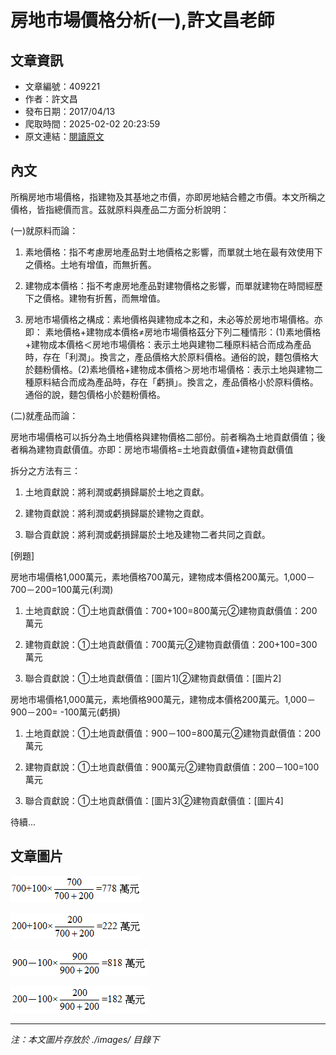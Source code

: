 # 房地市場價格分析(一),許文昌老師

## 文章資訊
- 文章編號：409221
- 作者：許文昌
- 發布日期：2017/04/13
- 爬取時間：2025-02-02 20:23:59
- 原文連結：[閱讀原文](https://real-estate.get.com.tw/Columns/detail.aspx?no=409221)

## 內文
所稱房地市場價格，指建物及其基地之市價，亦即房地結合體之市價。本文所稱之價格，皆指總價而言。茲就原料與產品二方面分析說明：

(一)就原料而論：

1. 素地價格：指不考慮房地產品對土地價格之影響，而單就土地在最有效使用下之價格。土地有增值，而無折舊。

2. 建物成本價格：指不考慮房地產品對建物價格之影響，而單就建物在時間經歷下之價格。建物有折舊，而無增值。

3. 房地市場價格之構成：素地價格與建物成本之和，未必等於房地市場價格。亦即： 素地價格+建物成本價格≠房地市場價格茲分下列二種情形：(1)素地價格+建物成本價格＜房地市場價格：表示土地與建物二種原料結合而成為產品時，存在「利潤」。換言之，產品價格大於原料價格。通俗的說，麵包價格大於麵粉價格。(2)素地價格+建物成本價格＞房地市場價格：表示土地與建物二種原料結合而成為產品時，存在「虧損」。換言之，產品價格小於原料價格。通俗的說，麵包價格小於麵粉價格。

(二)就產品而論：

房地市場價格可以拆分為土地價格與建物價格二部份。前者稱為土地貢獻價值；後者稱為建物貢獻價值。亦即：房地市場價格=土地貢獻價值+建物貢獻價值

拆分之方法有三：

1. 土地貢獻說：將利潤或虧損歸屬於土地之貢獻。

2. 建物貢獻說：將利潤或虧損歸屬於建物之貢獻。

3. 聯合貢獻說：將利潤或虧損歸屬於土地及建物二者共同之貢獻。

[例題]

房地市場價格1,000萬元，素地價格700萬元，建物成本價格200萬元。1,000－700－200=100萬元(利潤)

1. 土地貢獻說：①土地貢獻價值：700+100=800萬元②建物貢獻價值：200萬元

2. 建物貢獻說：①土地貢獻價值：700萬元②建物貢獻價值：200+100=300萬元

3. 聯合貢獻說：①土地貢獻價值：[圖片1]②建物貢獻價值：[圖片2]

房地市場價格1,000萬元，素地價格900萬元，建物成本價格200萬元。1,000－900－200= -100萬元(虧損)

1. 土地貢獻說：①土地貢獻價值：900－100=800萬元②建物貢獻價值：200萬元

2. 建物貢獻說：①土地貢獻價值：900萬元②建物貢獻價值：200－100=100萬元

3. 聯合貢獻說：①土地貢獻價值：[圖片3]②建物貢獻價值：[圖片4]

待續...

## 文章圖片

![圖片1](./images/409221_f04c0c0d.png)

![圖片2](./images/409221_17e17c16.png)

![圖片3](./images/409221_e95e23ee.png)

![圖片4](./images/409221_5fbb1817.png)


---
*注：本文圖片存放於 ./images/ 目錄下*
